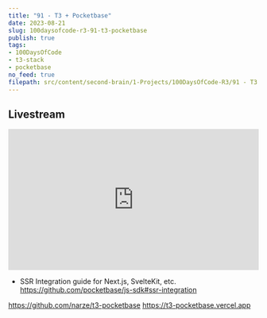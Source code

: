 ```yaml
---
title: "91 - T3 + Pocketbase"
date: 2023-08-21
slug: 100daysofcode-r3-91-t3-pocketbase
publish: true
tags:
- 100DaysOfCode
- t3-stack
- pocketbase
no_feed: true
filepath: src/content/second-brain/1-Projects/100DaysOfCode-R3/91 - T3 + Pocketbase.md
---
```


## Livestream

<iframe width="100%" style="aspect-ratio: 16 / 9;" src="https://www.youtube.com/embed/WTUFwuZfcWw" title="YouTube video player" frameborder="0" allow="accelerometer; autoplay; clipboard-write; encrypted-media; gyroscope; picture-in-picture; web-share" allowfullscreen></iframe>

* SSR Integration guide for Next.js, SvelteKit, etc. https://github.com/pocketbase/js-sdk#ssr-integration

https://github.com/narze/t3-pocketbase
https://t3-pocketbase.vercel.app
